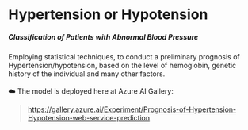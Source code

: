 # Hypertension or Hypotension
##### Classification of Patients with Abnormal Blood Pressure

Employing statistical techniques, to conduct a preliminary prognosis of Hypertension/hypotension, based on the level of hemoglobin, genetic history of the individual and many other factors.<br><br>
:cloud: The model is deployed here at Azure AI Gallery:<br>
> https://gallery.azure.ai/Experiment/Prognosis-of-Hypertension-Hypotension-web-service-prediction 
